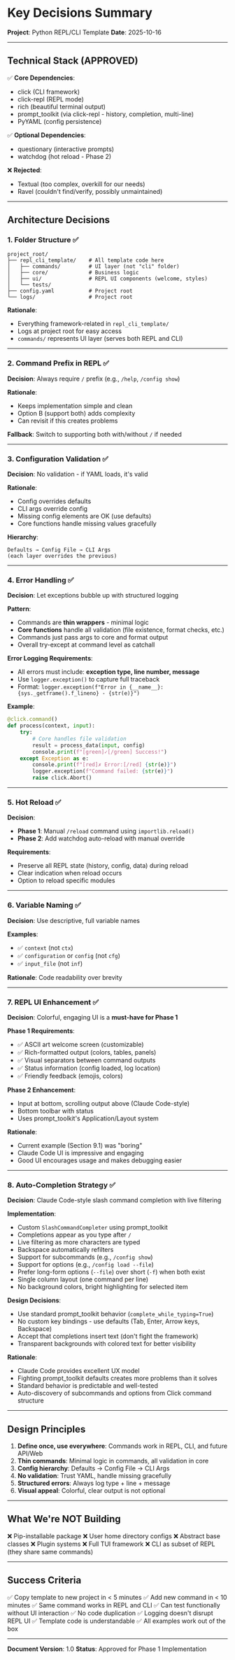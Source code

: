 # Key Decisions Summary

**Project**: Python REPL/CLI Template
**Date**: 2025-10-16

---

## Technical Stack (APPROVED)

✅ **Core Dependencies**:
- click (CLI framework)
- click-repl (REPL mode)
- rich (beautiful terminal output)
- prompt_toolkit (via click-repl - history, completion, multi-line)
- PyYAML (config persistence)

✅ **Optional Dependencies**:
- questionary (interactive prompts)
- watchdog (hot reload - Phase 2)

❌ **Rejected**:
- Textual (too complex, overkill for our needs)
- Ravel (couldn't find/verify, possibly unmaintained)

---

## Architecture Decisions

### 1. Folder Structure ✅

```
project_root/
├── repl_cli_template/    # All template code here
│   ├── commands/         # UI layer (not "cli" folder)
│   ├── core/             # Business logic
│   ├── ui/               # REPL UI components (welcome, styles)
│   └── tests/
├── config.yaml           # Project root
└── logs/                 # Project root
```

**Rationale**:
- Everything framework-related in `repl_cli_template/`
- Logs at project root for easy access
- `commands/` represents UI layer (serves both REPL and CLI)

---

### 2. Command Prefix in REPL ✅

**Decision**: Always require `/` prefix (e.g., `/help`, `/config show`)

**Rationale**:
- Keeps implementation simple and clean
- Option B (support both) adds complexity
- Can revisit if this creates problems

**Fallback**: Switch to supporting both with/without `/` if needed

---

### 3. Configuration Validation ✅

**Decision**: No validation - if YAML loads, it's valid

**Rationale**:
- Config overrides defaults
- CLI args override config
- Missing config elements are OK (use defaults)
- Core functions handle missing values gracefully

**Hierarchy**:
```
Defaults → Config File → CLI Args
(each layer overrides the previous)
```

---

### 4. Error Handling ✅

**Decision**: Let exceptions bubble up with structured logging

**Pattern**:
- Commands are **thin wrappers** - minimal logic
- **Core functions** handle all validation (file existence, format checks, etc.)
- Commands just pass args to core and format output
- Overall try-except at command level as catchall

**Error Logging Requirements**:
- All errors must include: **exception type, line number, message**
- Use `logger.exception()` to capture full traceback
- Format: `logger.exception(f"Error in {__name__}:{sys._getframe().f_lineno} - {str(e)}")`

**Example**:
```python
@click.command()
def process(context, input):
    try:
        # Core handles file validation
        result = process_data(input, config)
        console.print(f"[green]✓[/green] Success!")
    except Exception as e:
        console.print(f"[red]✗ Error:[/red] {str(e)}")
        logger.exception(f"Command failed: {str(e)}")
        raise click.Abort()
```

---

### 5. Hot Reload ✅

**Decision**:
- **Phase 1**: Manual `/reload` command using `importlib.reload()`
- **Phase 2**: Add watchdog auto-reload with manual override

**Requirements**:
- Preserve all REPL state (history, config, data) during reload
- Clear indication when reload occurs
- Option to reload specific modules

---

### 6. Variable Naming ✅

**Decision**: Use descriptive, full variable names

**Examples**:
- ✅ `context` (not `ctx`)
- ✅ `configuration` or `config` (not `cfg`)
- ✅ `input_file` (not `inf`)

**Rationale**: Code readability over brevity

---

### 7. REPL UI Enhancement ✅

**Decision**: Colorful, engaging UI is a **must-have for Phase 1**

**Phase 1 Requirements**:
- ✅ ASCII art welcome screen (customizable)
- ✅ Rich-formatted output (colors, tables, panels)
- ✅ Visual separators between command outputs
- ✅ Status information (config loaded, log location)
- ✅ Friendly feedback (emojis, colors)

**Phase 2 Enhancement**:
- Input at bottom, scrolling output above (Claude Code-style)
- Bottom toolbar with status
- Uses prompt_toolkit's Application/Layout system

**Rationale**:
- Current example (Section 9.1) was "boring"
- Claude Code UI is impressive and engaging
- Good UI encourages usage and makes debugging easier

---

### 8. Auto-Completion Strategy ✅

**Decision**: Claude Code-style slash command completion with live filtering

**Implementation**:
- Custom `SlashCommandCompleter` using prompt_toolkit
- Completions appear as you type after `/`
- Live filtering as more characters are typed
- Backspace automatically refilters
- Support for subcommands (e.g., `/config show`)
- Support for options (e.g., `/config load --file`)
- Prefer long-form options (`--file`) over short (`-f`) when both exist
- Single column layout (one command per line)
- No background colors, bright highlighting for selected item

**Design Decisions**:
- Use standard prompt_toolkit behavior (`complete_while_typing=True`)
- No custom key bindings - use defaults (Tab, Enter, Arrow keys, Backspace)
- Accept that completions insert text (don't fight the framework)
- Transparent backgrounds with colored text for better visibility

**Rationale**:
- Claude Code provides excellent UX model
- Fighting prompt_toolkit defaults creates more problems than it solves
- Standard behavior is predictable and well-tested
- Auto-discovery of subcommands and options from Click command structure

---

## Design Principles

1. **Define once, use everywhere**: Commands work in REPL, CLI, and future API/Web
2. **Thin commands**: Minimal logic in commands, all validation in core
3. **Config hierarchy**: Defaults → Config File → CLI Args
4. **No validation**: Trust YAML, handle missing gracefully
5. **Structured errors**: Always log type + line + message
6. **Visual appeal**: Colorful, clear output is not optional

---

## What We're NOT Building

❌ Pip-installable package
❌ User home directory configs
❌ Abstract base classes
❌ Plugin systems
❌ Full TUI framework
❌ CLI as subset of REPL (they share same commands)

---

## Success Criteria

✅ Copy template to new project in < 5 minutes
✅ Add new command in < 10 minutes
✅ Same command works in REPL and CLI
✅ Can test functionally without UI interaction
✅ No code duplication
✅ Logging doesn't disrupt REPL UI
✅ Template code is understandable
✅ All examples work out of the box

---

**Document Version**: 1.0
**Status**: Approved for Phase 1 Implementation
